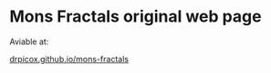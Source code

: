 # Mons Fractals original web page

Aviable at:

[drpicox.github.io/mons-fractals](http://drpicox.github.io/mons-fractals)

